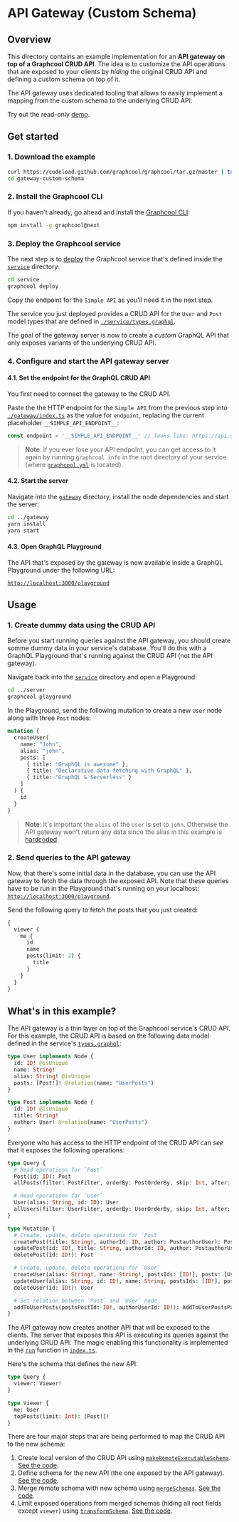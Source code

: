 # API Gateway (Custom Schema)

## Overview

This directory contains an example implementation for an **API gateway on top of a Graphcool CRUD API**. The idea is to customize the API operations that are exposed to your clients by _hiding_ the original CRUD API and defining a custom schema on top of it. 

The API gateway uses dedicated tooling that allows to easily implement a mapping from the custom schema to the underlying CRUD API.

Try out the read-only [demo](https://graphqlbin.com/Pj1Iv).

## Get started

### 1. Download the example

```sh
curl https://codeload.github.com/graphcool/graphcool/tar.gz/master | tar -xz --strip=2 graphcool-master/examples/gateway-custom-schema
cd gateway-custom-schema
```

### 2. Install the Graphcool CLI

If you haven't already, go ahead and install the [Graphcool CLI](https://docs-next.graph.cool/reference/graphcool-cli/overview-zboghez5go):

```sh
npm install -g graphcool@next
```

### 3. Deploy the Graphcool service

The next step is to [deploy](https://docs-next.graph.cool/reference/graphcool-cli/commands-aiteerae6l#graphcool-deploy) the Graphcool service that's defined inside the [`service`](./service) directory:

```sh
cd service
graphcool deploy
```

Copy the endpoint for the `Simple API` as you'll need it in the next step.

The service you just deployed provides a CRUD API for the `User` and `Post` model types that are defined in [`./service/types.graphql`](./service/types.graphql).

The goal of the gateway server is now to create a _custom_ GraphQL API that only exposes variants of the underlying CRUD API.

### 4. Configure and start the API gateway server

#### 4.1. Set the endpoint for the GraphQL CRUD API

You first need to connect the gateway to the CRUD API. 

Paste the the HTTP endpoint for the `Simple API` from the previous step into [`./gateway/index.ts`](./gateway/index.ts) as the value for `endpoint`, replacing the current placeholder `__SIMPLE_API_ENDPOINT__`:

```js
const endpoint = '__SIMPLE_API_ENDPOINT__' // looks like: https://api.graph.cool/simple/v1/__SERVICE_ID__
```

> **Note**: If you ever lose your API endpoint, you can get access to it again by running `graphcool info` in the root directory of your service (where [`graphcool.yml`](./service/graphcool.yml) is located).


#### 4.2. Start the server

Navigate into the [`gateway`](./gateway) directory, install the node dependencies and start the server:

```sh
cd ../gateway
yarn install
yarn start
```

#### 4.3. Open GraphQL Playground

The API that's exposed by the gateway is now available inside a GraphQL Playground under the following URL:

[`http://localhost:3000/playground`](http://localhost:3000/playground)


## Usage

### 1. Create dummy data using the CRUD API

Before you start running queries against the API gateway, you should create somme dummy data in your service's database. You'll do this with a GraphQL Playground that's running against the CRUD API (not the API gateway).

Navigate back into the [`service`](./service) directory and open a Playground:

```sh
cd ../server
graphcool playground
```

In the Playground, send the following mutation to create a new `User` node along with three `Post` nodes:

```graphql
mutation {
  createUser(
    name: "John", 
    alias: "john", 
    posts: [
      { title: "GraphQL is awesome" }, 
      { title: "Declarative data fetching with GraphQL" },
      { title: "GraphQL & Serverless" }
    ]
  ) {
    id
  }
}
```

> **Note**: It's important the `alias` of the `User` is set to `john`. Otherwise the API gateway won't return any data since the alias in this example is [hardcoded](./gateway/index.ts#L43).

### 2. Send queries to the API gateway

Now, that there's some initial data in the database, you can use the API gateway to fetch the data through the exposed API. Note that these queries have to be run in the Playground that's running on your localhost: [`http://localhost:3000/playground`](http://localhost:3000/playground).

Send the following query to fetch the posts that you just created:

```graphql
{
  viewer {
    me {
      id
      name
      posts(limit: 2) {
        title
      }
    }
  }
}
```


## What's in this example?

The API gateway is a thin layer on top of the Graphcool service's CRUD API. For this example, the CRUD API is based on the following data model defined in the service's [`types.graphql`](./service/types.graphql):

```graphql
type User implements Node {
  id: ID! @isUnique
  name: String!
  alias: String! @isUnique
  posts: [Post!]! @relation(name: "UserPosts")
}

type Post implements Node {
  id: ID! @isUnique
  title: String!
  author: User! @relation(name: "UserPosts")
}
```

Everyone who has access to the HTTP endpoint of the CRUD API can _see_ that it exposes the following operations:

```graphql
type Query {
  # Read operations for `Post`
  Post(id: ID): Post
  allPosts(filter: PostFilter, orderBy: PostOrderBy, skip: Int, after: String, before: String, first: Int, last: Int): [Post!]!

  # Read operations for `User`
  User(alias: String, id: ID): User
  allUsers(filter: UserFilter, orderBy: UserOrderBy, skip: Int, after: String, before: String, first: Int, last: Int): [User!]!
}

type Mutation {
  # Create, update, delete operations for `Post`
  createPost(title: String!, authorId: ID, author: PostauthorUser): Post
  updatePost(id: ID!, title: String, authorId: ID, author: PostauthorUser): Post
  deletePost(id: ID!): Post

  # Create, update, delete operations for `User`
  createUser(alias: String!, name: String!, postsIds: [ID!], posts: [UserpostsPost!]): User
  updateUser(alias: String, id: ID!, name: String, postsIds: [ID!], posts: [UserpostsPost!]): User
  deleteUser(id: ID!): User

  # Set relation between `Post` and `User` node
  addToUserPosts(postsPostId: ID!, authorUserId: ID!): AddToUserPostsPayload
}
```

The API gateway now creates another API that will be exposed to the clients. The server that exposes this API is executing its queries against the underlying CRUD API. The magic enabling this functionality is implemented in the [`run`](./gateway/index.ts#L11) function in [`index.ts`](./gateway/index.ts).

Here's the schema that defines the new API:

```graphql
type Query {
  viewer: Viewer!
}

type Viewer {
  me: User
  topPosts(limit: Int): [Post!]!
}
```

There are four major steps that are being performed to map the CRUD API to the new schema:

1. Create local version of the CRUD API using [`makeRemoteExecutableSchema`](http://dev.apollodata.com/tools/graphql-tools/remote-schemas.html#makeRemoteExecutableSchema). [See the code](./gateway/index.ts#L13).
2. Define schema for the new API (the one exposed by the API gateway). [See the code](./gateway/index.ts#L21).
3. Merge remote schema with new schema using [`mergeSchemas`](http://dev.apollodata.com/tools/graphql-tools/schema-stitching.html#mergeSchemas). [See the code](./gateway/index.ts#L33).
4. Limit exposed operations from merged schemas (hiding all root fields except `viewer`) using [`transformSchema`](https://github.com/graphcool/graphql-transform-schema). [See the code](./gateway/index.ts#L56).





